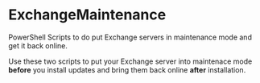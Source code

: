 # ExchangeMaintenance
PowerShell Scripts to do put Exchange servers in maintenance mode and get it back online.

Use these two scripts to put your Exchange server into maintenace mode **before** you install updates and bring them back online **after** installation.

